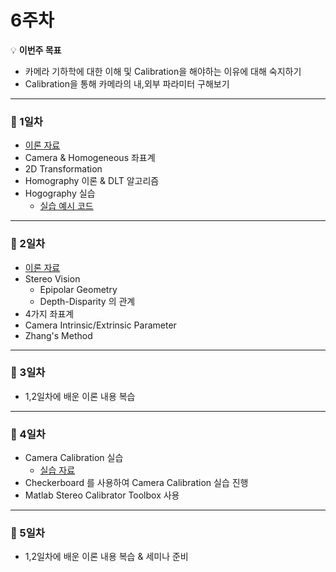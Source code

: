 
# 6주차

💡 **이번주 목표**
- 카메라 기하학에 대한 이해 및 Calibration을 해야하는 이유에 대해 숙지하기
- Calibration을 통해 카메라의 내,외부 파라미터 구해보기
  
---

### 📌 1일차
- [이론 자료](Calibration_1st/Calibration_v2_1.pdf)
- Camera & Homogeneous 좌표계
- 2D Transformation
- Homography 이론 & DLT 알고리즘
- Hogography 실습
  - [실습 예시 코드](Calibration_1st/example_v2.py)
---


### 📌 2일차
- [이론 자료](Calibration_2nd/Calibration_v2_2.pdf)
- Stereo Vision
  - Epipolar Geometry
  - Depth-Disparity 의 관계
- 4가지 좌표계
- Camera Intrinsic/Extrinsic Parameter
- Zhang's Method

---


### 📌 3일차
- 1,2일차에 배운 이론 내용 복습
---

### 📌 4일차
- Camera Calibration 실습
  - [실습 자료](Calibration_2nd/Calibration_2nd_실습.pdf)
- Checkerboard 를 사용하여 Camera Calibration 실습 진행
- Matlab Stereo Calibrator Toolbox 사용
  
---

### 📌 5일차
- 1,2일차에 배운 이론 내용 복습 & 세미나 준비
